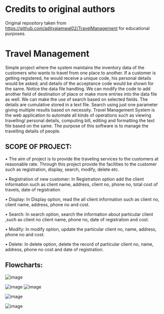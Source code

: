 # Credits to original authors

Original repository taken from https://github.com/adityajamwal02/TravelManagement for educational purposes.


# Travel Management

Simple project where the system maintains the inventory data of the customers who wants to travel from one place to another. If a customer is getting registered, he would receive a unique code, his personal details would be asked; and details of the acceptance code would be shown for the same. Notice the data file handling. We can modify the code to add another field of destination of place or make more entries into the data file as well. We can make the use of search based on selected fields. The details are cumulative stored in a text file. Search using just one parameter giving multiple results based on necessity.  Travel Management System is the web application to automate all kinds of operations such as viewing travelling/ personal details, computing bill, editing and formatting the text file based on the same. The purpose of this software is to manage the travelling details of people.

## SCOPE OF PROJECT:

•	The aim of project is to provide the traveling services to the customers at reasonable rate. Through this project provide the facilities to the customer such as registration, display, search, modify, delete etc.

•	Registration of new customer:
      In Registration option add the client information such as client name, address, client no, phone no, total cost of travels, date of registration

•	Display:
       In Display option, read the all client information such as client no, client name, address, phone no and cost.

•	Search:
       In search option, search the information about particular client ,such as client no client name, phone no, date of registration and cost.

•	Modify:
       In modify option, update the particular client no, name, address, phone no   and cost.

•	Delete:
     In delete option, delete the record of particular client no, name, address, phone no     cost and date of registration.

## Flowcharts:

![image](https://github.com/TheL0L/TravelManagement/blob/daf5946301a400b4eeb40712adce81c900d4eda5/actions_map.png)

![image](https://user-images.githubusercontent.com/76657393/176773371-d74eec0c-6472-4eae-93ea-5ab3ad12ebeb.png)
![image](https://user-images.githubusercontent.com/76657393/176773492-7efae6a0-1f46-4ddf-bb25-cbbdbf33c674.png)


![image](https://user-images.githubusercontent.com/76657393/176772604-a7e310f2-a82c-4768-b9ac-f69357ef8039.png)


![image](https://user-images.githubusercontent.com/76657393/176772694-841b8d33-ac6a-422b-b42d-62ba73322e92.png)

